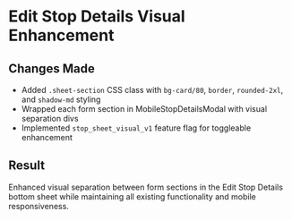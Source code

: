 
# Edit Stop Details Visual Enhancement

## Changes Made
- Added `.sheet-section` CSS class with `bg-card/80`, `border`, `rounded-2xl`, and `shadow-md` styling
- Wrapped each form section in MobileStopDetailsModal with visual separation divs
- Implemented `stop_sheet_visual_v1` feature flag for toggleable enhancement

## Result
Enhanced visual separation between form sections in the Edit Stop Details bottom sheet while maintaining all existing functionality and mobile responsiveness.
